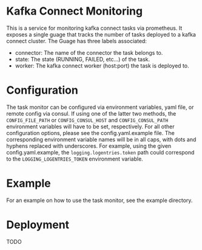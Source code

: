# Kafka Connect Monitoring

This is a service for monitoring kafka connect tasks via prometheus. It exposes a single guage that tracks the number of tasks deployed to a kafka connect cluster. The Guage has three labels associated:

- connector: The name of the connector the task belongs to.
- state: The state (RUNNING, FAILED, etc...) of the task.
- worker: The kafka connect worker (host:port) the task is deployed to.

# Configuration

The task monitor can be configured via environment variables, yaml file, or remote config via consul. If using one of the latter two methods, the `CONFIG_FILE_PATH` or `CONFIG_CONSUL_HOST` and `CONFIG_CONSUL_PATH` environment variables will have to be set, respectively. For all other configuration options, please see the config.yaml.example file. The corresponding environment variable names will be in all caps, with dots and hyphens replaced with underscores. For example, using the given config.yaml.example, the `logging.logentries.token` path could correspond to the `LOGGING_LOGENTRIES_TOKEN` environment variable.

# Example

For an example on how to use the task monitor, see the example directory.

# Deployment

TODO
